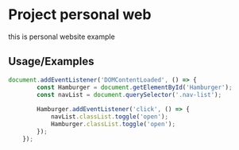 # Project personal web
this is personal website example 


## Usage/Examples

```javascript
document.addEventListener('DOMContentLoaded', () => {
        const Hamburger = document.getElementById('Hamburger');
        const navList = document.querySelector('.nav-list');
    
        Hamburger.addEventListener('click', () => {
            navList.classList.toggle('open');
            Hamburger.classList.toggle('open');
        });
    });
```
